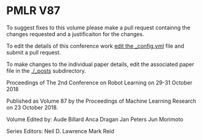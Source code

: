 # PMLR V87

To suggest fixes to this volume please make a pull request containng the changes requested and a justificaiton for the changes.

To edit the details of this conference work [edit the _config.yml](./_config.yml) file and submit a pull request.

To make changes to the individual paper details, edit the associated paper file in the [./_posts](./_posts) subdirectory.

Proceedings of The 2nd Conference on Robot Learning on 29-31 October 2018

Published as Volume 87 by the Proceedings of Machine Learning Research on 23 October 2018.

Volume Edited by:
  Aude Billard
  Anca Dragan
  Jan Peters
  Jun Morimoto

Series Editors:
  Neil D. Lawrence
  Mark Reid
